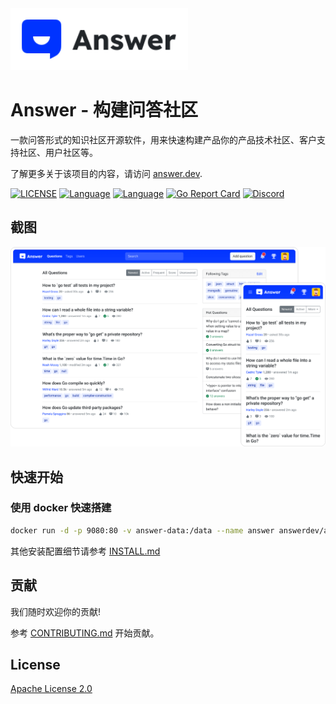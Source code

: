 <a href="https://answer.dev">
    <img alt="logo" src="docs/img/logo.svg" height="99px">
</a>

# Answer - 构建问答社区

一款问答形式的知识社区开源软件，用来快速构建产品你的产品技术社区、客户支持社区、用户社区等。

了解更多关于该项目的内容，请访问 [answer.dev](https://answer.dev).

[![LICENSE](https://img.shields.io/github/license/answerdev/answer)](https://github.com/answerdev/answer/blob/main/LICENSE)
[![Language](https://img.shields.io/badge/language-go-blue.svg)](https://golang.org/)
[![Language](https://img.shields.io/badge/language-react-blue.svg)](https://reactjs.org/)
[![Go Report Card](https://goreportcard.com/badge/github.com/answerdev/answer)](https://goreportcard.com/report/github.com/answerdev/answer)
[![Discord](https://img.shields.io/badge/discord-chat-5865f2?logo=discord&logoColor=f5f5f5)](https://discord.gg/Jm7Y4cbUej)

## 截图

![screenshot](docs/img/screenshot.png)

## 快速开始

### 使用 docker 快速搭建

```bash
docker run -d -p 9080:80 -v answer-data:/data --name answer answerdev/answer:latest
```

其他安装配置细节请参考 [INSTALL.md](./INSTALL.md)

## 贡献

我们随时欢迎你的贡献!

参考 [CONTRIBUTING.md](CONTRIBUTING.md) 开始贡献。

## License

[Apache License 2.0](https://github.com/answerdev/answer/blob/main/LICENSE)

